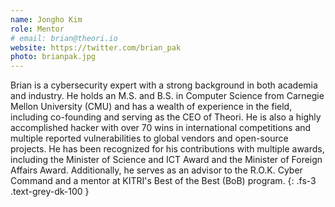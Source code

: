 ```yaml
---
name: Jongho Kim
role: Mentor
# email: brian@theori.io
website: https://twitter.com/brian_pak
photo: brianpak.jpg
---
```


Brian is a cybersecurity expert with a strong background in both academia and industry. He holds an M.S. and B.S. in Computer Science from Carnegie Mellon University (CMU) and has a wealth of experience in the field, including co-founding and serving as the CEO of Theori. He is also a highly accomplished hacker with over 70 wins in international competitions and multiple reported vulnerabilities to global vendors and open-source projects. He has been recognized for his contributions with multiple awards, including the Minister of Science and ICT Award and the Minister of Foreign Affairs Award. Additionally, he serves as an advisor to the R.O.K. Cyber Command and a mentor at KITRI's Best of the Best (BoB) program.
{: .fs-3 .text-grey-dk-100 }
